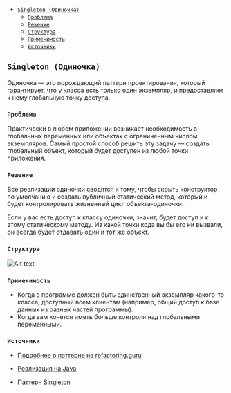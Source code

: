 <!-- TOC -->
  * [`Singleton (Одиночка)`](#singleton-одиночка)
    * [`Проблема`](#проблема)
    * [`Решение`](#решение)
    * [`Структура`](#структура)
    * [`Применимость`](#применимость)
    * [`Источники`](#источники)
<!-- TOC -->

## `Singleton (Одиночка)`

Одиночка — это порождающий паттерн проектирования, который гарантирует, что у класса есть только один экземпляр, 
и предоставляет к нему глобальную точку доступа.

### `Проблема`

Практически в любом приложении возникает необходимость в глобальных переменных или объектах с ограниченным числом экземпляров. 
Самый простой способ решить эту задачу — создать глобальный объект, который будет доступен из любой точки приложения.

### `Решение`

Все реализации одиночки сводятся к тому, чтобы скрыть конструктор по умолчанию и создать публичный статический метод, 
который и будет контролировать жизненный цикл объекта-одиночки.

Если у вас есть доступ к классу одиночки, значит, будет доступ и к этому статическому методу. 
Из какой точки кода вы бы его ни вызвали, он всегда будет отдавать один и тот же объект.

### `Структура`

![Alt text](https://refactoring.guru/images/patterns/diagrams/singleton/structure-ru-2x.png)

### `Применимость`
 
 - Когда в программе должен быть единственный экземпляр какого-то класса, доступный всем клиентам 
 (например, общий доступ к базе данных из разных частей программы).
 - Когда вам хочется иметь больше контроля над глобальными переменными.

### `Источники`

- [Подробнее о паттерне на refactoring.guru](https://refactoring.guru/ru/design-patterns/singleton)

- [Реализация на Java](https://refactoring.guru/ru/design-patterns/singleton/java/example)

- [Паттерн Singleton](https://bool.dev/blog/detail/pattern-singleton)